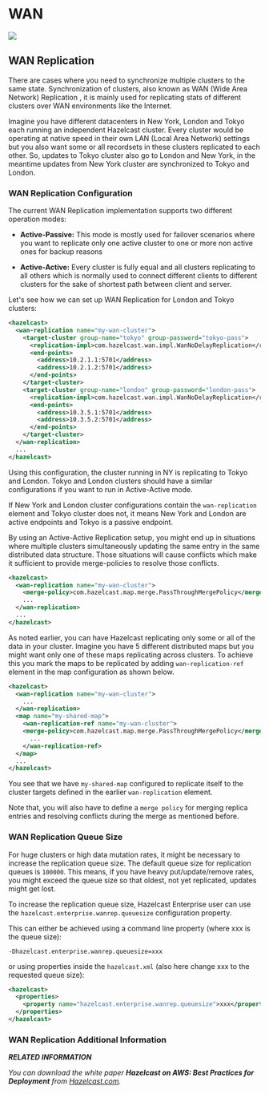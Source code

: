 # WAN

![](images/enterprise-onlycopy.jpg)

## WAN Replication

There are cases where you need to synchronize multiple clusters to the same state. Synchronization of clusters, also known as
WAN (Wide Area Network) Replication , it is mainly used for replicating stats of different clusters over WAN environments like
the Internet. 

Imagine you have different datacenters in New York, London and Tokyo each running an independent Hazelcast cluster. Every cluster
would be operating at native speed in their own LAN (Local Area Network) settings but you also want some or all recordsets in
these clusters replicated to each other. So, updates to Tokyo cluster also go to London and New York, in the meantime updates
from New York cluster are synchronized to Tokyo and London.

### WAN Replication Configuration

The current WAN Replication implementation supports two different operation modes: 

- **Active-Passive:** This mode is mostly used for failover scenarios where you want to replicate only one active cluster to one
  or more non active ones for backup reasons

- **Active-Active:** Every cluster is fully equal and all clusters replicating to all others which is normally used to connect
  different clients to different clusters for the sake of shortest path between client and server.

Let's see how we can set up WAN Replication for London and Tokyo clusters:

```xml
<hazelcast>
  <wan-replication name="my-wan-cluster">
    <target-cluster group-name="tokyo" group-password="tokyo-pass">
      <replication-impl>com.hazelcast.wan.impl.WanNoDelayReplication</replication-impl>
      <end-points>
        <address>10.2.1.1:5701</address>
        <address>10.2.1.2:5701</address>
      </end-points>
    </target-cluster>
    <target-cluster group-name="london" group-password="london-pass">
      <replication-impl>com.hazelcast.wan.impl.WanNoDelayReplication</replication-impl>
      <end-points>
        <address>10.3.5.1:5701</address>
        <address>10.3.5.2:5701</address>
      </end-points>
    </target-cluster>
  </wan-replication>
  ...
</hazelcast>
```

Using this configuration, the cluster running in NY is replicating to Tokyo and London. Tokyo and London clusters should
have a similar configurations if you want to run in Active-Active mode.

If New York and London cluster configurations contain the `wan-replication` element and Tokyo cluster does not, it means
New York and London are active endpoints and Tokyo is a passive endpoint.

By using an Active-Active Replication setup, you might end up in situations where multiple clusters simultaneously updating the same
entry in the same distributed data structure. Those situations will cause conflicts which make it sufficient to provide
merge-policies to resolve those conflicts. 

```xml
<hazelcast>
  <wan-replication name="my-wan-cluster">
    <merge-policy>com.hazelcast.map.merge.PassThroughMergePolicy</merge-policy>
    ...
  </wan-replication>
  ...
</hazelcast>
```

As noted earlier, you can have Hazelcast replicating only some or all of the data in your cluster. Imagine you have 5 different
distributed maps but you might want only one of these maps replicating across clusters. To achieve this you mark the maps to be
replicated by adding `wan-replication-ref` element in the map configuration as shown below.

```xml
<hazelcast>
  <wan-replication name="my-wan-cluster">
    ...
  </wan-replication>
  <map name="my-shared-map">
    <wan-replication-ref name="my-wan-cluster">
    <merge-policy>com.hazelcast.map.merge.PassThroughMergePolicy</merge-policy>
      ...
    </wan-replication-ref>
  </map>
  ...
</hazelcast>
```

You see that we have `my-shared-map` configured to replicate itself to the cluster targets defined in the earlier
`wan-replication` element.

Note that, you will also have to define a `merge policy` for merging replica entries and resolving conflicts during the merge
as mentioned before.

### WAN Replication Queue Size
For huge clusters or high data mutation rates, it might be necessary to increase the replication queue size. The default queue
size for replication queues is `100000`. This means, if you have heavy put/update/remove rates, you might exceed the queue size
so that oldest, not yet replicated, updates might get lost.
 
To increase the replication queue size, Hazelcast Enterprise user can use the `hazelcast.enterprise.wanrep.queuesize`
configuration property.

This can either be achieved using a command line property (where xxx is the queue size):

```plain
-Dhazelcast.enterprise.wanrep.queuesize=xxx
```

or using properties inside the `hazelcast.xml` (also here change xxx to the requested queue size):

```xml
<hazelcast>
  <properties>
    <property name="hazelcast.enterprise.wanrep.queuesize">xxx</property>
  </properties>
</hazelcast>
```

### WAN Replication Additional Information

***RELATED INFORMATION***

_You can download the white paper **Hazelcast on AWS: Best Practices for Deployment** from
[Hazelcast.com](http://hazelcast.com/resources/hazelcast-on-aws-best-practices-for-deployment/)._
